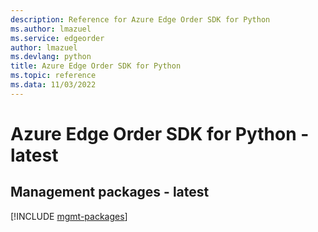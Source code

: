 ```yaml
---
description: Reference for Azure Edge Order SDK for Python
ms.author: lmazuel
ms.service: edgeorder
author: lmazuel
ms.devlang: python
title: Azure Edge Order SDK for Python
ms.topic: reference
ms.data: 11/03/2022
---
```

# Azure Edge Order SDK for Python - latest

## Management packages - latest
[!INCLUDE [mgmt-packages](edge-order-mgmt-index.md)]